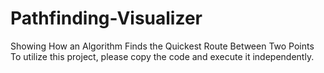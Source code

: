 # Pathfinding-Visualizer
Showing How an Algorithm Finds the Quickest Route Between Two Points
To utilize this project, please copy the code and execute it independently.
